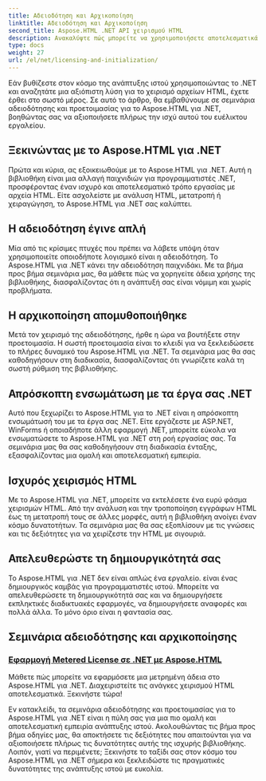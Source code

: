 ```yaml
---
title: Αδειοδότηση και Αρχικοποίηση
linktitle: Αδειοδότηση και Αρχικοποίηση
second_title: Aspose.HTML .NET API χειρισμού HTML
description: Ανακαλύψτε πώς μπορείτε να χρησιμοποιήσετε αποτελεσματικά το Aspose.HTML για .NET μέσα από τα ολοκληρωμένα σεμινάρια αδειοδότησης και προετοιμασίας. Ξεκλειδώστε πλήρως τις δυνατότητες αυτού του εργαλείου.
type: docs
weight: 27
url: /el/net/licensing-and-initialization/
---
```


Εάν βυθίζεστε στον κόσμο της ανάπτυξης ιστού χρησιμοποιώντας το .NET και αναζητάτε μια αξιόπιστη λύση για το χειρισμό αρχείων HTML, έχετε έρθει στο σωστό μέρος. Σε αυτό το άρθρο, θα εμβαθύνουμε σε σεμινάρια αδειοδότησης και προετοιμασίας για το Aspose.HTML για .NET, βοηθώντας σας να αξιοποιήσετε πλήρως την ισχύ αυτού του ευέλικτου εργαλείου.

## Ξεκινώντας με το Aspose.HTML για .NET

Πρώτα και κύρια, ας εξοικειωθούμε με το Aspose.HTML για .NET. Αυτή η βιβλιοθήκη είναι μια αλλαγή παιχνιδιών για προγραμματιστές .NET, προσφέροντας έναν ισχυρό και αποτελεσματικό τρόπο εργασίας με αρχεία HTML. Είτε ασχολείστε με ανάλυση HTML, μετατροπή ή χειραγώγηση, το Aspose.HTML για .NET σας καλύπτει. 

## Η αδειοδότηση έγινε απλή

Μία από τις κρίσιμες πτυχές που πρέπει να λάβετε υπόψη όταν χρησιμοποιείτε οποιοδήποτε λογισμικό είναι η αδειοδότηση. Το Aspose.HTML για .NET κάνει την αδειοδότηση παιχνιδάκι. Με τα βήμα προς βήμα σεμινάρια μας, θα μάθετε πώς να χορηγείτε άδεια χρήσης της βιβλιοθήκης, διασφαλίζοντας ότι η ανάπτυξή σας είναι νόμιμη και χωρίς προβλήματα. 

## Η αρχικοποίηση απομυθοποιήθηκε

Μετά τον χειρισμό της αδειοδότησης, ήρθε η ώρα να βουτήξετε στην προετοιμασία. Η σωστή προετοιμασία είναι το κλειδί για να ξεκλειδώσετε το πλήρες δυναμικό του Aspose.HTML για .NET. Τα σεμινάρια μας θα σας καθοδηγήσουν στη διαδικασία, διασφαλίζοντας ότι γνωρίζετε καλά τη σωστή ρύθμιση της βιβλιοθήκης. 

## Απρόσκοπτη ενσωμάτωση με τα έργα σας .NET

Αυτό που ξεχωρίζει το Aspose.HTML για το .NET είναι η απρόσκοπτη ενσωμάτωσή του με τα έργα σας .NET. Είτε εργάζεστε με ASP.NET, WinForms ή οποιαδήποτε άλλη εφαρμογή .NET, μπορείτε εύκολα να ενσωματώσετε το Aspose.HTML για .NET στη ροή εργασίας σας. Τα σεμινάρια μας θα σας καθοδηγήσουν στη διαδικασία ένταξης, εξασφαλίζοντας μια ομαλή και αποτελεσματική εμπειρία.

## Ισχυρός χειρισμός HTML

Με το Aspose.HTML για .NET, μπορείτε να εκτελέσετε ένα ευρύ φάσμα χειρισμών HTML. Από την ανάλυση και την τροποποίηση εγγράφων HTML έως τη μετατροπή τους σε άλλες μορφές, αυτή η βιβλιοθήκη ανοίγει έναν κόσμο δυνατοτήτων. Τα σεμινάρια μας θα σας εξοπλίσουν με τις γνώσεις και τις δεξιότητες για να χειρίζεστε την HTML με σιγουριά.

## Απελευθερώστε τη δημιουργικότητά σας

Το Aspose.HTML για .NET δεν είναι απλώς ένα εργαλείο. είναι ένας δημιουργικός καμβάς για προγραμματιστές ιστού. Μπορείτε να απελευθερώσετε τη δημιουργικότητά σας και να δημιουργήσετε εκπληκτικές διαδικτυακές εφαρμογές, να δημιουργήσετε αναφορές και πολλά άλλα. Το μόνο όριο είναι η φαντασία σας.

## Σεμινάρια αδειοδότησης και αρχικοποίησης
### [Εφαρμογή Metered License σε .NET με Aspose.HTML](./apply-metered-license/)
Μάθετε πώς μπορείτε να εφαρμόσετε μια μετρημένη άδεια στο Aspose.HTML για .NET. Διαχειριστείτε τις ανάγκες χειρισμού HTML αποτελεσματικά. Ξεκινήστε τώρα!

Εν κατακλείδι, τα σεμινάρια αδειοδότησης και προετοιμασίας για το Aspose.HTML για .NET είναι η πύλη σας για μια πιο ομαλή και αποτελεσματική εμπειρία ανάπτυξης ιστού. Ακολουθώντας τις βήμα προς βήμα οδηγίες μας, θα αποκτήσετε τις δεξιότητες που απαιτούνται για να αξιοποιήσετε πλήρως τις δυνατότητες αυτής της ισχυρής βιβλιοθήκης. Λοιπόν, γιατί να περιμένετε; Ξεκινήστε το ταξίδι σας στον κόσμο του Aspose.HTML για .NET σήμερα και ξεκλειδώστε τις πραγματικές δυνατότητες της ανάπτυξης ιστού με ευκολία.